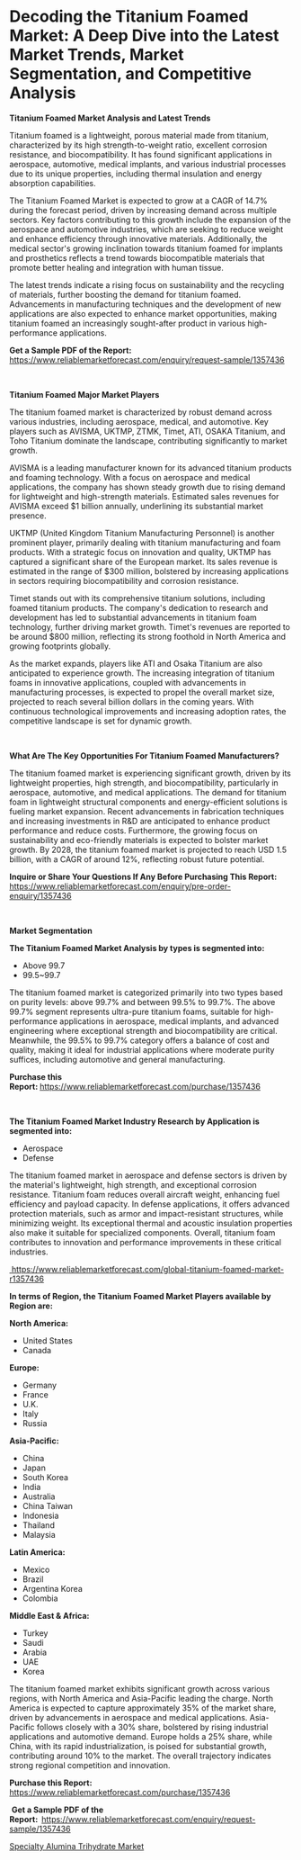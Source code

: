 <p><h1>Decoding the Titanium Foamed Market: A Deep Dive into the Latest Market Trends, Market Segmentation, and Competitive Analysis</h1></p><p><strong>Titanium Foamed Market Analysis and Latest Trends</strong></p>
<p><p>Titanium foamed is a lightweight, porous material made from titanium, characterized by its high strength-to-weight ratio, excellent corrosion resistance, and biocompatibility. It has found significant applications in aerospace, automotive, medical implants, and various industrial processes due to its unique properties, including thermal insulation and energy absorption capabilities. </p><p>The Titanium Foamed Market is expected to grow at a CAGR of 14.7% during the forecast period, driven by increasing demand across multiple sectors. Key factors contributing to this growth include the expansion of the aerospace and automotive industries, which are seeking to reduce weight and enhance efficiency through innovative materials. Additionally, the medical sector's growing inclination towards titanium foamed for implants and prosthetics reflects a trend towards biocompatible materials that promote better healing and integration with human tissue.</p><p>The latest trends indicate a rising focus on sustainability and the recycling of materials, further boosting the demand for titanium foamed. Advancements in manufacturing techniques and the development of new applications are also expected to enhance market opportunities, making titanium foamed an increasingly sought-after product in various high-performance applications.</p></p>
<p><strong>Get a Sample PDF of the Report:&nbsp;</strong> <a href="https://www.reliablemarketforecast.com/enquiry/request-sample/1357436?utm_campaign=3099&utm_medium=2&utm_source=Github&utm_content=ia&utm_term=02042025&utm_id=titanium-foamed">https://www.reliablemarketforecast.com/enquiry/request-sample/1357436</a></p>
<p>&nbsp;</p>
<p><strong>Titanium Foamed Major Market Players</strong></p>
<p><p>The titanium foamed market is characterized by robust demand across various industries, including aerospace, medical, and automotive. Key players such as AVISMA, UKTMP, ZTMK, Timet, ATI, OSAKA Titanium, and Toho Titanium dominate the landscape, contributing significantly to market growth.</p><p>AVISMA is a leading manufacturer known for its advanced titanium products and foaming technology. With a focus on aerospace and medical applications, the company has shown steady growth due to rising demand for lightweight and high-strength materials. Estimated sales revenues for AVISMA exceed $1 billion annually, underlining its substantial market presence.</p><p>UKTMP (United Kingdom Titanium Manufacturing Personnel) is another prominent player, primarily dealing with titanium manufacturing and foam products. With a strategic focus on innovation and quality, UKTMP has captured a significant share of the European market. Its sales revenue is estimated in the range of $300 million, bolstered by increasing applications in sectors requiring biocompatibility and corrosion resistance.</p><p>Timet stands out with its comprehensive titanium solutions, including foamed titanium products. The company's dedication to research and development has led to substantial advancements in titanium foam technology, further driving market growth. Timet's revenues are reported to be around $800 million, reflecting its strong foothold in North America and growing footprints globally.</p><p>As the market expands, players like ATI and Osaka Titanium are also anticipated to experience growth. The increasing integration of titanium foams in innovative applications, coupled with advancements in manufacturing processes, is expected to propel the overall market size, projected to reach several billion dollars in the coming years. With continuous technological improvements and increasing adoption rates, the competitive landscape is set for dynamic growth.</p></p>
<p>&nbsp;</p>
<p><strong>What Are The Key Opportunities For Titanium Foamed Manufacturers?</strong></p>
<p><p>The titanium foamed market is experiencing significant growth, driven by its lightweight properties, high strength, and biocompatibility, particularly in aerospace, automotive, and medical applications. The demand for titanium foam in lightweight structural components and energy-efficient solutions is fueling market expansion. Recent advancements in fabrication techniques and increasing investments in R&D are anticipated to enhance product performance and reduce costs. Furthermore, the growing focus on sustainability and eco-friendly materials is expected to bolster market growth. By 2028, the titanium foamed market is projected to reach USD 1.5 billion, with a CAGR of around 12%, reflecting robust future potential.</p></p>
<p><strong>Inquire or Share Your Questions If Any Before Purchasing This Report:</strong> <a href="https://www.reliablemarketforecast.com/enquiry/pre-order-enquiry/1357436?utm_campaign=3099&utm_medium=2&utm_source=Github&utm_content=ia&utm_term=02042025&utm_id=titanium-foamed">https://www.reliablemarketforecast.com/enquiry/pre-order-enquiry/1357436</a></p>
<p>&nbsp;</p>
<p><strong>Market Segmentation</strong></p>
<p><strong>The Titanium Foamed Market Analysis by types is segmented into:</strong></p>
<p><ul><li>Above 99.7</li><li>99.5~99.7</li></ul></p>
<p><p>The titanium foamed market is categorized primarily into two types based on purity levels: above 99.7% and between 99.5% to 99.7%. The above 99.7% segment represents ultra-pure titanium foams, suitable for high-performance applications in aerospace, medical implants, and advanced engineering where exceptional strength and biocompatibility are critical. Meanwhile, the 99.5% to 99.7% category offers a balance of cost and quality, making it ideal for industrial applications where moderate purity suffices, including automotive and general manufacturing.</p></p>
<p><strong>Purchase this Report:&nbsp;</strong><a href="https://www.reliablemarketforecast.com/purchase/1357436?utm_campaign=3099&utm_medium=2&utm_source=Github&utm_content=ia&utm_term=02042025&utm_id=titanium-foamed">https://www.reliablemarketforecast.com/purchase/1357436</a></p>
<p>&nbsp;</p>
<p><strong>The Titanium Foamed Market Industry Research by Application is segmented into:</strong></p>
<p><ul><li>Aerospace</li><li>Defense</li></ul></p>
<p><p>The titanium foamed market in aerospace and defense sectors is driven by the material's lightweight, high strength, and exceptional corrosion resistance. Titanium foam reduces overall aircraft weight, enhancing fuel efficiency and payload capacity. In defense applications, it offers advanced protection materials, such as armor and impact-resistant structures, while minimizing weight. Its exceptional thermal and acoustic insulation properties also make it suitable for specialized components. Overall, titanium foam contributes to innovation and performance improvements in these critical industries.</p></p>
<p><a href="https://www.reliablemarketforecast.com/global-titanium-foamed-market-r1357436?utm_campaign=3099&utm_medium=2&utm_source=Github&utm_content=ia&utm_term=02042025&utm_id=titanium-foamed">&nbsp;https://www.reliablemarketforecast.com/global-titanium-foamed-market-r1357436</a></p>
<p><strong>In terms of Region, the Titanium Foamed Market Players available by Region are:</strong></p>
<p>
    <p> <strong> North America: </strong>
        <ul>
            <li>United States</li>
            <li>Canada</li>
        </ul>
        </p> 
    <p> <strong> Europe: </strong>
        <ul>
            <li>Germany</li>
            <li>France</li>
            <li>U.K.</li>
            <li>Italy</li>
            <li>Russia</li>
        </ul>
        </p> 
    <p> <strong> Asia-Pacific: </strong>
        <ul>
            <li>China</li>
            <li>Japan</li>
            <li>South Korea</li>
            <li>India</li>
            <li>Australia</li>
            <li>China Taiwan</li>
            <li>Indonesia</li>
            <li>Thailand</li>
            <li>Malaysia</li>
        </ul>
        </p> 
    <p> <strong> Latin America: </strong>
        <ul>
            <li>Mexico</li>
            <li>Brazil</li>
            <li>Argentina Korea</li>
            <li>Colombia</li>
        </ul>
        </p> 
    <p> <strong> Middle East & Africa: </strong>
        <ul>
            <li>Turkey</li>
            <li>Saudi</li>
            <li>Arabia</li>
            <li>UAE</li>
            <li>Korea</li>
        </ul>
    </p>
    </p>
<p><p>The titanium foamed market exhibits significant growth across various regions, with North America and Asia-Pacific leading the charge. North America is expected to capture approximately 35% of the market share, driven by advancements in aerospace and medical applications. Asia-Pacific follows closely with a 30% share, bolstered by rising industrial applications and automotive demand. Europe holds a 25% share, while China, with its rapid industrialization, is poised for substantial growth, contributing around 10% to the market. The overall trajectory indicates strong regional competition and innovation.</p></p>
<p><strong>Purchase this Report: </strong><a href="https://www.reliablemarketforecast.com/purchase/1357436?utm_campaign=3099&utm_medium=2&utm_source=Github&utm_content=ia&utm_term=02042025&utm_id=titanium-foamed">https://www.reliablemarketforecast.com/purchase/1357436</a></p>
<p>&nbsp;<strong>Get a Sample PDF of the Report:&nbsp;&nbsp;</strong><a href="https://www.reliablemarketforecast.com/enquiry/request-sample/1357436?utm_campaign=3099&utm_medium=2&utm_source=Github&utm_content=ia&utm_term=02042025&utm_id=titanium-foamed">https://www.reliablemarketforecast.com/enquiry/request-sample/1357436</a></p>
<p><strong></strong></p>
<p><p><a href="https://github.com/salodipura00/Market-Research-Report-List-1/blob/main/specialty-alumina-trihydrate-market.md?utm_campaign=3099&utm_medium=2&utm_source=Github&utm_content=ia&utm_term=02042025&utm_id=titanium-foamed">Specialty Alumina Trihydrate Market</a></p></p>